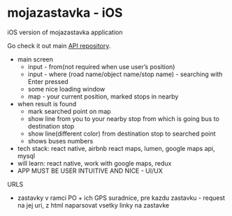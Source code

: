 # mojazastavka - iOS
iOS version of mojazastavka application

Go check it out main [API repository](https://github.com/JozefCipa/mojazastavka_api).

- main screen
    - input - from(not required when use user’s position)
    - input - where (road name/object name/stop name) - searching with Enter pressed 
    - some nice loading window
    - map - your current position, marked stops in nearby
- when result is found
    - mark searched point on map
    - show line from you to your nearby stop from which is going bus to destination stop
    - show line(different color) from destination stop to searched point 
    - shows buses numbers
- tech stack: react native, airbnb react maps, lumen, google maps api, mysql
- will learn: react native, work with google maps, redux
- APP MUST BE USER INTUITIVE AND NICE - UI/UX

URLS
- zastavky v ramci PO + ich GPS suradnice, pre kazdu zastavku - request na jej uri, z html naparsovat vsetky linky na zastavke